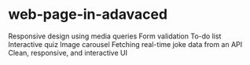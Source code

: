 # web-page-in-adavaced
Responsive design using media queries
Form validation
To-do list
Interactive quiz
Image carousel
Fetching real-time joke data from an API
Clean, responsive, and interactive UI
